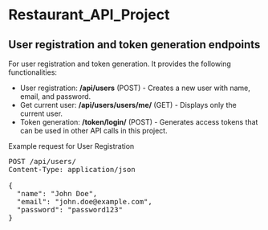 # Restaurant_API_Project

## User registration and token generation endpoints 
For user registration and token generation. It provides the following functionalities:

- User registration: **/api/users** (POST) - Creates a new user with name, email, and password.
- Get current user: **/api/users/users/me/** (GET) - Displays only the current user.
- Token generation: **/token/login/** (POST) - Generates access tokens that can be used in other API calls in this project.

Example request for User Registration
<pre>
POST /api/users/
Content-Type: application/json

{
  "name": "John Doe",
  "email": "john.doe@example.com",
  "password": "password123"
}

</pre>
     

     
